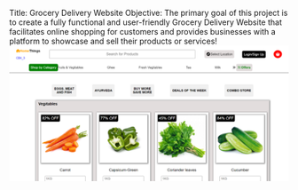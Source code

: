 Title: Grocery Delivery Website
Objective:
The primary goal of this project is to create a fully functional and user-friendly Grocery Delivery Website that facilitates online shopping for customers and provides businesses with a 
platform to showcase and sell their products or services!
![home_things](https://github.com/Jeevan21GitHub/NM-Frontend-Task2/blob/main/Pictures/homethings.png)

